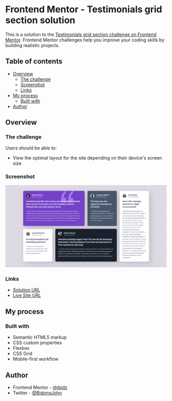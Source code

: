 # Frontend Mentor - Testimonials grid section solution

This is a solution to the [Testimonials grid section challenge on Frontend Mentor](https://www.frontendmentor.io/challenges/testimonials-grid-section-Nnw6J7Un7). Frontend Mentor challenges help you improve your coding skills by building realistic projects.

## Table of contents

- [Overview](#overview)
  - [The challenge](#the-challenge)
  - [Screenshot](#screenshot)
  - [Links](#links)
- [My process](#my-process)
  - [Built with](#built-with)
- [Author](#author)

## Overview

### The challenge

Users should be able to:

- View the optimal layout for the site depending on their device's screen size

### Screenshot

![website's screenshot](./screenshot.png)

### Links

- [Solution URL](https://www.frontendmentor.io/solutions/testimonials-grid-section-FrVLYMVXx2)
- [Live Site URL](https://jbidz.github.io/testimonials-grid/)

## My process

### Built with

- Semantic HTML5 markup
- CSS custom properties
- Flexbox
- CSS Grid
- Mobile-first workflow

## Author

- Frontend Mentor - [@jbidz](https://www.frontendmentor.io/profile/jbidz)
- Twitter - [@BidongJohn](https://www.twitter.com/BidongJohn)
